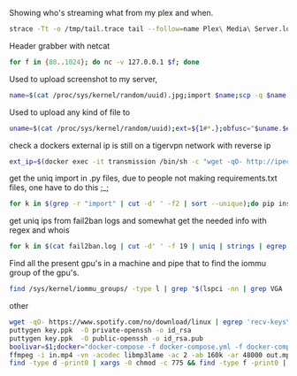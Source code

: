 Showing who's streaming what from my plex and when.
```bash
strace -Tt -o /tmp/tail.trace tail --follow=name Plex\ Media\ Server.log | egrep '\[.{0,3}\].[a-zA-Z ]{0,}\(ID. [0-9]{1,8}\)'
```
Header grabber with netcat
```bash
for f in {80..1024}; do nc -v 127.0.0.1 $f; done 
```

Used to upload screenshot to my server,
```bash
name=$(cat /proc/sys/kernel/random/uuid).jpg;import $name;scp -q $name loot:/var/www/html/loot;echo http://datapor.no/loot/$name | xclip;
```
Used to upload any kind of file to 
```bash
uname=$(cat /proc/sys/kernel/random/uuid);ext=${1#*.};obfusc="$uname.$ext";mv $1 $obfusc;scp -q $obfusc loot:/var/www/html/loot;echo https://loot.datapor.no/$obfusc | xclip;rm $obfusc -f;
```

check a dockers external ip is still on a tigervpn network with reverse ip
```bash
ext_ip=$(docker exec -it transmission /bin/sh -c "wget -qO- http://ipecho.net/plain"); rev_ip_chk=$(host $ext_ip | cut -d' ' -f 5);if [ $rev_ip_chk != "customer.tigerbackbone.com" ];then echo "All good\n$rev_ip_chk" ;else docker stop transmission -q;fi
```

get the uniq import in .py files, due to people not making requirements.txt files, one have to do this ;_;
```bash
for k in $(grep -r "import" | cut -d' ' -f2 | sort --unique);do pip install  $k;done;
```

get uniq ips from fail2ban logs and somewhat get the needed info with regex and whois
```bash
for k in $(cat fail2ban.log | cut -d' ' -f 19 | uniq | strings | egrep [0-9]+); do echo ; whois $k -H | egrep "(netname|descr|person|country|route)";echo ;done;
```

Find all the present gpu's in a machine and pipe that to find the iommu group of the gpu's.
```bash
find /sys/kernel/iommu_groups/ -type l | grep "$(lspci -nn | grep VGA | cut -d':' -f1)"
```

other
```bash
wget -qO- https://www.spotify.com/no/download/linux | egrep 'recv-keys\s\w+'
puttygen key.ppk  -O private-openssh -o id_rsa
puttygen key.ppk  -O public-openssh -o id_rsa.pub
boolivar=$1;docker="docker-compose -f docker-compose.yml -f docker-compose.override.yml up --build "; if [ "$boolivar" = True ];then echo $docker"-d";else echo $docker;fi
ffmpeg -i in.mp4 -vn -acodec libmp3lame -ac 2 -ab 160k -ar 48000 out.mp3
find -type d -print0 | xargs -0 chmod -c 775 && find -type f -print0 | xargs -0 chmod -c 664
```
